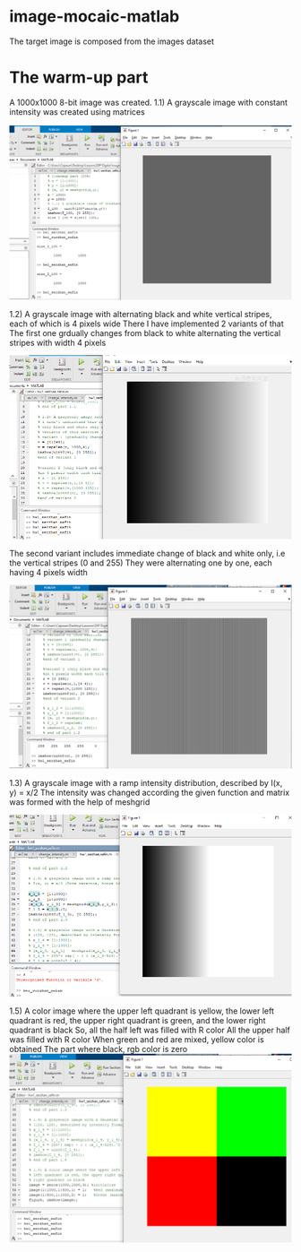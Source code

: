 # image-mocaic-matlab
The target image is composed from the images dataset

# The warm-up part
A 1000x1000 8-bit image was created.
1.1) A grayscale image with constant intensity was created using matrices

![Figure 1. Part 1: 1.1](figures/1.1_(part_1).PNG)

1.2) A grayscale image with alternating black and white vertical stripes, each of which is 4 pixels wide
There I have implemented 2 variants of that
The first one grdually changes from black to white alternating the vertical stripes with width 4 pixels

![Figure 2. Part 1: 1.2](figures/1.2_variant_1st(part_1).PNG)

The second variant includes immediate change of black and white only, i.e the vertical stripes (0 and 255)
They were alternating one by one, each having 4 pixels width

![Figure 3. Part 1: 1.2 (2nd)](figures/1.2_variant_2nd(part_1).PNG)

1.3) A grayscale image with a ramp intensity distribution, described by I(x, y) = x/2
The intensity was changed according the given function and matrix was formed with the help of meshgrid

![Figure 4. Part 1: 1.3](figures/1.3(part_1).PNG)


1.5) A color image where the upper left quadrant is yellow, the lower left quadrant is red, the upper right
quadrant is green, and the lower right quadrant is black
So, all the half left was filled with R color
All the upper half was filled with R color
When green and red are mixed, yellow color is obtained
The part where black, rgb color is zero
![Figure 5. Part 1: 1.5](figures/1.5(part_1).PNG)




